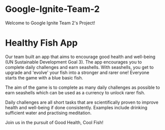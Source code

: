 # Google-Ignite-Team-2
Welcome to Google Ignite Team 2's Project!

# Healthy Fish App
Our team built an app that aims to encourage good health and well-being (UN Sustainable Development Goal 3). The app encourages you to complete daily challenges and earn seashells. With seashells, you get to upgrade and 'evolve' your fish into a stronger and rarer one! Everyone starts the game with a blue basic fish.

The aim of the game is to complete as many daily challenges as possible to earn seashells which can be used as a currency to unlock rarer fish.

Daily challenges are all short tasks that are scientifically proven to improve health and well-being if done consistently. Examples include drinking sufficient water and practising meditation.

Join us in the pursuit of Good Health, Cool Fish!
